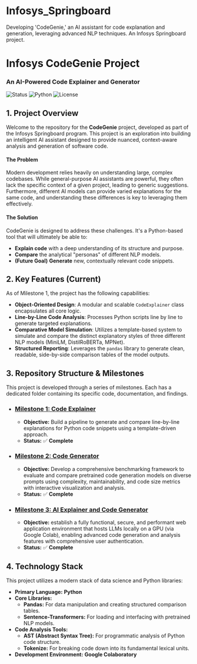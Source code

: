 # Infosys_Springboard
Developing 'CodeGenie,' an AI assistant for code explanation and generation, leveraging advanced NLP techniques. An Infosys Springboard project.



# Infosys CodeGenie Project
### An AI-Powered Code Explainer and Generator

![Status](https://img.shields.io/badge/status-in_progress-yellow)
![Python](https://img.shields.io/badge/python-3.9%2B-blue)
![License](https://img.shields.io/badge/license-MIT-green)



## 1. Project Overview

Welcome to the repository for the **CodeGenie** project, developed as part of the Infosys Springboard program. This project is an exploration into building an intelligent AI assistant designed to provide nuanced, context-aware analysis and generation of software code.

#### The Problem
Modern development relies heavily on understanding large, complex codebases. While general-purpose AI assistants are powerful, they often lack the specific context of a given project, leading to generic suggestions. Furthermore, different AI models can provide varied explanations for the same code, and understanding these differences is key to leveraging them effectively.

#### The Solution
CodeGenie is designed to address these challenges. It's a Python-based tool that will ultimately be able to:
* **Explain code** with a deep understanding of its structure and purpose.
* **Compare** the analytical "personas" of different NLP models.
* **(Future Goal)** **Generate** new, contextually relevant code snippets.



## 2. Key Features (Current)

As of Milestone 1, the project has the following capabilities:

* **Object-Oriented Design**: A modular and scalable `CodeExplainer` class encapsulates all core logic.
* **Line-by-Line Code Analysis**: Processes Python scripts line by line to generate targeted explanations.
* **Comparative Model Simulation**: Utilizes a template-based system to simulate and compare the distinct explanatory styles of three different NLP models (MiniLM, DistilRoBERTa, MPNet).
* **Structured Reporting**: Leverages the `pandas` library to generate clean, readable, side-by-side comparison tables of the model outputs.



## 3. Repository Structure & Milestones

This project is developed through a series of milestones. Each has a dedicated folder containing its specific code, documentation, and findings.

* ### [Milestone 1: Code Explainer](./Milestone1/)
    * **Objective:** Build a pipeline to generate and compare line-by-line explanations for Python code snippets using a template-driven approach.
    * **Status:** ✅ **Complete**
*  ### [Milestone 2: Code Generator](./Milestone2/)
    * **Objective:** Develop a comprehensive benchmarking framework to evaluate and compare pretrained code generation models on diverse prompts using complexity, maintainability, and code size metrics with interactive visualization and analysis.
    * **Status:** ✅ **Complete**
*  ### [Milestone 3:  AI Explainer and Code Generator ](./Milestone3/)
    * **Objective:** establish a fully functional, secure, and performant web application environment that hosts LLMs locally on a GPU (via Google Colab), enabling advanced code generation and analysis features with comprehensive user authentication.
    * **Status:** ✅ **Complete**



## 4. Technology Stack

This project utilizes a modern stack of data science and Python libraries:

* **Primary Language:** **Python**
* **Core Libraries:**
    * **Pandas:** For data manipulation and creating structured comparison tables.
    * **Sentence-Transformers:** For loading and interfacing with pretrained NLP models.
* **Code Analysis Tools:**
    * **AST (Abstract Syntax Tree):** For programmatic analysis of Python code structure.
    * **Tokenize:** For breaking code down into its fundamental lexical units.
* **Development Environment:** **Google Colaboratory**


